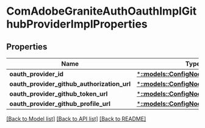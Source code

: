 # ComAdobeGraniteAuthOauthImplGithubProviderImplProperties

## Properties
Name | Type | Description | Notes
------------ | ------------- | ------------- | -------------
**oauth_provider_id** | [***::models::ConfigNodePropertyString**](configNodePropertyString.md) |  | [optional] 
**oauth_provider_github_authorization_url** | [***::models::ConfigNodePropertyString**](configNodePropertyString.md) |  | [optional] 
**oauth_provider_github_token_url** | [***::models::ConfigNodePropertyString**](configNodePropertyString.md) |  | [optional] 
**oauth_provider_github_profile_url** | [***::models::ConfigNodePropertyString**](configNodePropertyString.md) |  | [optional] 

[[Back to Model list]](../README.md#documentation-for-models) [[Back to API list]](../README.md#documentation-for-api-endpoints) [[Back to README]](../README.md)


